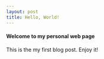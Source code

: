```yaml
---
layout: post
title: Hello, World!
---
```


#### Welcome to my personal web page

This is the my first blog post.
Enjoy it!